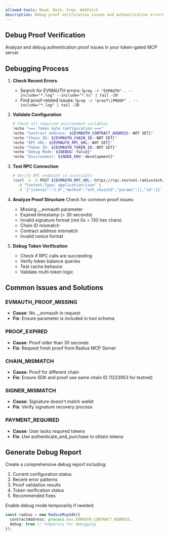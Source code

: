 ```yaml
---
allowed-tools: Read, Bash, Grep, WebFetch
description: Debug proof verification issues and authentication errors
---
```


## Debug Proof Verification

Analyze and debug authentication proof issues in your token-gated MCP server.

## Debugging Process

1. **Check Recent Errors**
   - Search for EVMAUTH errors: !`grep -r "EVMAUTH" . --include="*.log" --include="*.ts" | tail -20`
   - Find proof-related issues: !`grep -r "proof\|PROOF" . --include="*.log" | tail -20`

2. **Validate Configuration**

   ```bash
   # Check all required environment variables
   !echo "=== Token Gate Configuration ==="
   !echo "Contract Address: ${EVMAUTH_CONTRACT_ADDRESS:-NOT SET}"
   !echo "Chain ID: ${EVMAUTH_CHAIN_ID:-NOT SET}"
   !echo "RPC URL: ${EVMAUTH_RPC_URL:-NOT SET}"
   !echo "Token ID: ${EVMAUTH_TOKEN_ID:-NOT SET}"
   !echo "Debug Mode: ${DEBUG:-false}"
   !echo "Environment: ${NODE_ENV:-development}"
   ```

3. **Test RPC Connection**

   ```bash
   # Verify RPC endpoint is accessible
   !curl -s -X POST ${EVMAUTH_RPC_URL:-https://rpc.testnet.radiustech.xyz} \
     -H "Content-Type: application/json" \
     -d '{"jsonrpc":"2.0","method":"eth_chainId","params":[],"id":1}' | jq '.'
   ```

4. **Analyze Proof Structure**
   Check for common proof issues:
   - Missing __evmauth parameter
   - Expired timestamp (> 30 seconds)
   - Invalid signature format (not 0x + 130 hex chars)
   - Chain ID mismatch
   - Contract address mismatch
   - Invalid nonce format

5. **Debug Token Verification**
   - Check if RPC calls are succeeding
   - Verify token balance queries
   - Test cache behavior
   - Validate multi-token logic

## Common Issues and Solutions

### EVMAUTH_PROOF_MISSING

- **Cause**: No __evmauth in request
- **Fix**: Ensure parameter is included in tool schema

### PROOF_EXPIRED

- **Cause**: Proof older than 30 seconds
- **Fix**: Request fresh proof from Radius MCP Server

### CHAIN_MISMATCH

- **Cause**: Proof for different chain
- **Fix**: Ensure SDK and proof use same chain ID (1223953 for testnet)

### SIGNER_MISMATCH

- **Cause**: Signature doesn't match wallet
- **Fix**: Verify signature recovery process

### PAYMENT_REQUIRED

- **Cause**: User lacks required tokens
- **Fix**: Use authenticate_and_purchase to obtain tokens

## Generate Debug Report

Create a comprehensive debug report including:

1. Current configuration status
2. Recent error patterns
3. Proof validation results
4. Token verification status
5. Recommended fixes

Enable debug mode temporarily if needed:

```typescript
const radius = new RadiusMcpSdk({
  contractAddress: process.env.EVMAUTH_CONTRACT_ADDRESS,
  debug: true // Temporary for debugging
});
```
